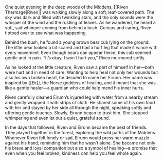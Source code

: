 One quiet evening in the deep woods of the Middens, [[Riven Thermage|Riven]] was walking slowly along a soft, leaf-covered path. The sky was dark and filled with twinkling stars, and the only sounds were the whisper of the wind and the rustling of leaves. As he wandered, he heard a soft, sad whimper coming from behind a bush. Curious and caring, Riven tiptoed over to see what was happening.

Behind the bush, he found a young brown bear cub lying on the ground. The little bear looked a bit scared and had a hurt leg that made it wince with every movement. Even though bears can appear fierce, this cub seemed gentle and in pain. “It’s okay, I won’t hurt you,” Riven murmured softly.

As he looked at the little creature, Riven saw a part of himself in her—both were hurt and in need of care. Wanting to help heal not only her wounds but also his own broken heart, he decided to name her Eirunn. Her name was inspired by [[Eir]], the Norse goddess of healing, and it meant that she was like a gentle healer—a guardian who could help mend his inner hurts.

Riven carefully cleaned Eirunn’s injured leg with water from a nearby stream and gently wrapped it with strips of cloth. He shared some of his own food with her and stayed by her side all through the night, speaking softly and offering gentle touches. Slowly, Eirunn began to trust him. She stopped whimpering and even let out a quiet, grateful sound.

In the days that followed, Riven and Eirunn became the best of friends. They played together in the forest, exploring the wild paths of the Middens. Whenever Riven felt lonely or sad, Eirunn would press her warm muzzle against his hand, reminding him that he wasn’t alone. She became not only his brave and loyal companion but also a symbol of healing—a promise that even when you feel broken, kindness can help you feel whole again.